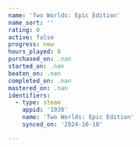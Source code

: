 ```yaml
---
name: 'Two Worlds: Epic Edition'
name_sort: ''
rating: 0
active: false
progress: new
hours_played: 0
purchased_on: .nan
started_on: .nan
beaten_on: .nan
completed_on: .nan
mastered_on: .nan
identifiers:
  - type: steam
    appid: '1930'
    name: 'Two Worlds: Epic Edition'
    synced_on: '2024-10-10'

---
```

